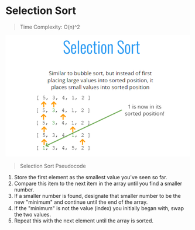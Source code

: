 # Selection Sort

> Time Complexity: O(n)^2

![Selection SORT](../assets/selection_sort.png)

> Selection Sort Pseudocode

1. Store the first element as the smallest value you've seen so far.
2. Compare this item to the next item in the array until you find a smaller number.
3. If a smaller number is found, designate that smaller number to be the new "minimum" and continue until the end of the array.
4. If the "minimum" is not the value (index) you initially began with, swap the two values.
5. Repeat this with the next element until the array is sorted.

